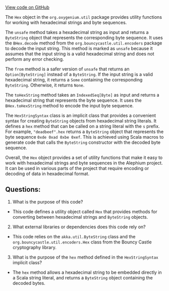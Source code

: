[View code on GitHub](https://github.com/oxygenium/oxygenium/util/src/main/scala/org/oxygenium/util/Hex.scala)

The `Hex` object in the `org.oxygenium.util` package provides utility functions for working with hexadecimal strings and byte sequences. 

The `unsafe` method takes a hexadecimal string as input and returns a `ByteString` object that represents the corresponding byte sequence. It uses the `BHex.decode` method from the `org.bouncycastle.util.encoders` package to decode the input string. This method is marked as `unsafe` because it assumes that the input string is a valid hexadecimal string and does not perform any error checking. 

The `from` method is a safer version of `unsafe` that returns an `Option[ByteString]` instead of a `ByteString`. If the input string is a valid hexadecimal string, it returns a `Some` containing the corresponding `ByteString`. Otherwise, it returns `None`. 

The `toHexString` method takes an `IndexedSeq[Byte]` as input and returns a hexadecimal string that represents the byte sequence. It uses the `BHex.toHexString` method to encode the input byte sequence. 

The `HexStringSyntax` class is an implicit class that provides a convenient syntax for creating `ByteString` objects from hexadecimal string literals. It defines a `hex` method that can be called on a string literal with the `s` prefix. For example, `"deadbeef".hex` returns a `ByteString` object that represents the byte sequence `0xde 0xad 0xbe 0xef`. This is achieved using Scala macros to generate code that calls the `ByteString` constructor with the decoded byte sequence. 

Overall, the `Hex` object provides a set of utility functions that make it easy to work with hexadecimal strings and byte sequences in the Alephium project. It can be used in various parts of the project that require encoding or decoding of data in hexadecimal format.
## Questions: 
 1. What is the purpose of this code?
- This code defines a utility object called `Hex` that provides methods for converting between hexadecimal strings and `ByteString` objects.

2. What external libraries or dependencies does this code rely on?
- This code relies on the `akka.util.ByteString` class and the `org.bouncycastle.util.encoders.Hex` class from the Bouncy Castle cryptography library.

3. What is the purpose of the `hex` method defined in the `HexStringSyntax` implicit class?
- The `hex` method allows a hexadecimal string to be embedded directly in a Scala string literal, and returns a `ByteString` object containing the decoded bytes.